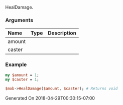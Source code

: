 HealDamage.
### Arguments
**Name**|**Type**|**Description**
:---|:---|:---
amount||
caster||

### Example

```perl
my $amount = 1;
my $caster = 1;

$mob->HealDamage($amount, $caster); # Returns void
```


Generated On 2018-04-29T00:30:15-07:00